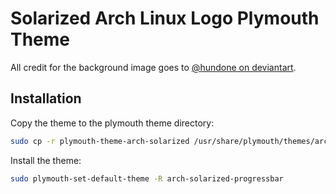 # Solarized Arch Linux Logo Plymouth Theme

All credit for the background image goes to [@hundone on deviantart](https://hundone.deviantart.com/art/Solarized-Arch-Linux-526680930).

## Installation
Copy the theme to the plymouth theme directory:
```bash
sudo cp -r plymouth-theme-arch-solarized /usr/share/plymouth/themes/arch-solarized-progressbar
```
Install the theme:
```bash
sudo plymouth-set-default-theme -R arch-solarized-progressbar
```
